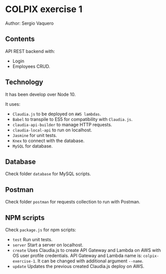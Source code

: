 # COLPIX exercise 1

Author: Sergio Vaquero

## Contents

API REST backend with:
- Login
- Employees CRUD.

## Technology

It has been develop over Node 10.

It uses:
- `Claudia.js` to be deployed on `AWS lambdas`.
- `Babel` to transpile to ES5 for compatibility with `Claudia.js`.
- `claudia-api-builder` to manage HTTP requests.
- `claudia-local-api` to run on localhost.
- `Jasmine` for unit tests.
- `Knex` to connect with the database.
- `MySQL` for database.

## Database

Check folder `database` for MySQL scripts.

## Postman

Check folder `postman` for requests collection to run with Postman.

## NPM scripts

Check `package.js` for npm scripts:
- `test` Run unit tests.
- `server` Start a server on localhost.
- `create` Uses Claudia.js to create API Gateway and Lambda on AWS with OS user profile credentials. API Gateway and Lambda name is: `colpix-exercise-1`. It can be changed with additional argument `--name`.
- `update` Updates the previous created Claudia.js deploy on AWS.